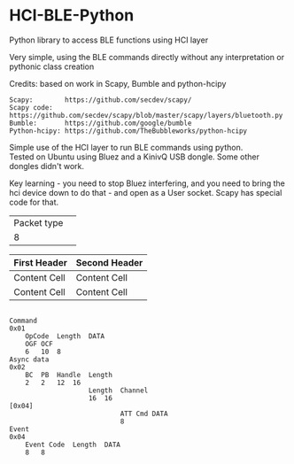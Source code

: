 # HCI-BLE-Python
Python library to access BLE functions using HCI layer   

Very simple, using the BLE commands directly without any interpretation or pythonic class creation    

Credits: based on work in Scapy, Bumble and python-hcipy

```
Scapy:        https://github.com/secdev/scapy/
Scapy code:   https://github.com/secdev/scapy/blob/master/scapy/layers/bluetooth.py
Bumble:       https://github.com/google/bumble
Python-hcipy: https://github.com/TheBubbleworks/python-hcipy
```

Simple use of the HCI layer to run BLE commands using python.   
Tested on Ubuntu using Bluez and a KinivQ USB dongle. Some other dongles didn't work.   

Key learning - you need to stop Bluez interfering, and you need to bring the hci device down to do that - and open as a User socket.   Scapy has special code for that.
  
|                 |                                                                          |
| --------------- | ------------------------------------------------------------------------ |    
| Packet type     |                                                                          |		  			
| 8		  |                                                                          |




| First Header  | Second Header |
| ------------- | ------------- |
| Content Cell  | Content Cell  |
| Content Cell  | Content Cell  |



```

Command
0x01 							
	OpCode	Length	DATA				
	OGF	OCF						
	6	10	8					
Async data
0x02								
	BC	PB	Handle	Length				
	2	2	12	16				
					Length	Channel		
					16	16
[0x04]		
							ATT Cmd	DATA
							8	
Event
0x04								
	Event Code	Length	DATA					
	8	8						

``` 
